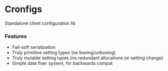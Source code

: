 # Cronfigs
Standalone client configuration lib

### Features
- Fail-soft serialization
- Truly primitive setting types (no boxing/unboxing)
- Truly mutable setting types (no redundant allocations on setting change)
- Simple data fixer system, for backwards compat